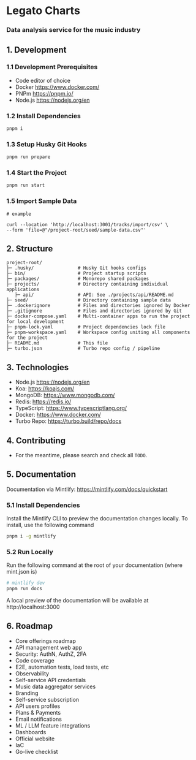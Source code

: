 # Legato Charts
### Data analysis service for the music industry

##  1. Development
### 1.1 Development Prerequisites

* Code editor of choice
* Docker https://www.docker.com/
* PNPm https://pnpm.io/
* Node.js https://nodejs.org/en

### 1.2 Install Dependencies

```bash
pnpm i
```

### 1.3 Setup Husky Git Hooks

```bash
pnpm run prepare
```

### 1.4 Start the Project

```bash
pnpm run start
```

### 1.5 Import Sample Data
```curl
# example 

curl --location 'http://localhost:3001/tracks/import/csv' \
--form 'file=@"/project-root/seed/sample-data.csv"'
```

## 2. Structure
```text
project-root/
├─ .husky/                # Husky Git hooks configs
├─ bin/                   # Project startup scripts
├─ packages/              # Monorepo shared packages
├─ projects/              # Directory containing individual applications
   ├─ api/                # API: See ./projects/api/README.md
├─ seed/                  # Directory containing sample data
├─ .dockerignore          # Files and directories ignored by Docker
├─ .gitignore             # Files and directories ignored by Git
├─ docker-compose.yaml    # Multi-container apps to run the project for local development
├─ pnpm-lock.yaml         # Project dependencies lock file
├─ pnpm-workspace.yaml    # Workspace config uniting all components for the project
├─ README.md              # This file
├─ turbo.json             # Turbo repo config / pipeline
```

## 3. Technologies
* Node.js https://nodejs.org/en
* Koa: https://koajs.com/
* MongoDB: https://www.mongodb.com/
* Redis: https://redis.io/
* TypeScript: https://www.typescriptlang.org/
* Docker: https://www.docker.com/
* Turbo Repo: https://turbo.build/repo/docs

## 4. Contributing
* For the meantime, please search and check all `TODO`.

## 5. Documentation
Documentation via Mintlify: https://mintlify.com/docs/quickstart

### 5.1 Install Dependencies
Install the Mintlify CLI to preview the documentation changes locally. To install, use the following command
```bash
pnpm i -g mintlify
```

### 5.2 Run Locally
Run the following command at the root of your documentation (where mint.json is)

```bash
# mintlify dev
pnpm run docs
```

A local preview of the documentation will be available at http://localhost:3000

## 6. Roadmap
* Core offerings roadmap
* API management web app
* Security: AuthN, AuthZ, 2FA
* Code coverage
* E2E, automation tests, load tests, etc
* Observability
* Self-service API credentials
* Music data aggregator services
* Branding
* Self-service subscription
* API users profiles
* Plans & Payments
* Email notifications
* ML / LLM feature integrations
* Dashboards
* Official website
* IaC
* Go-live checklist
